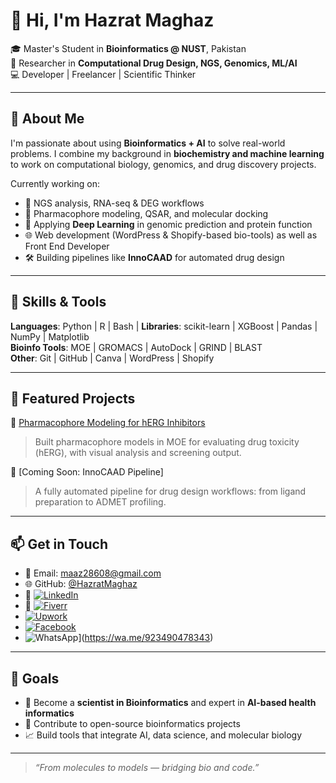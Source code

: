 # 👋 Hi, I'm Hazrat Maghaz

🎓 Master's Student in **Bioinformatics @ NUST**, Pakistan  
🔬 Researcher in **Computational Drug Design, NGS, Genomics, ML/AI**  
💻 Developer | Freelancer | Scientific Thinker

---

## 🧠 About Me

I'm passionate about using **Bioinformatics + AI** to solve real-world problems. I combine my background in **biochemistry and machine learning** to work on computational biology, genomics, and drug discovery projects.

Currently working on:
- 🧬 NGS analysis, RNA-seq & DEG workflows
- 💊 Pharmacophore modeling, QSAR, and molecular docking
- 🧠 Applying **Deep Learning** in genomic prediction and protein function
- 🌐 Web development (WordPress & Shopify-based bio-tools) as well as Front End Developer
- 🛠️ Building pipelines like **InnoCAAD** for automated drug design

---

## 🔧 Skills & Tools

**Languages**: Python | R | Bash | 
**Libraries**: scikit-learn | XGBoost | Pandas | NumPy | Matplotlib  
**Bioinfo Tools**: MOE | GROMACS | AutoDock | GRIND | BLAST  
**Other**: Git | GitHub | Canva | WordPress | Shopify

---

## 📂 Featured Projects

🧬 [Pharmacophore Modeling for hERG Inhibitors](https://github.com/HazratMaghaz/Pharmacophore_Modeling)  
> Built pharmacophore models in MOE for evaluating drug toxicity (hERG), with visual analysis and screening output.

🔧 [Coming Soon: InnoCAAD Pipeline]  
> A fully automated pipeline for drug design workflows: from ligand preparation to ADMET profiling.

---

## 📫 Get in Touch
- 💌 Email: [maaz28608@gmail.com](mailto:maaz28608@gmail.com)  
- 🌐 GitHub: [@HazratMaghaz](https://github.com/HazratMaghaz)  
- 🔗 [![LinkedIn](https://img.shields.io/badge/LinkedIn-Connect-blue?style=flat&logo=linkedin)](https://www.linkedin.com/in/hazrat-maghaz-16a9292b6)  
- 🔗 [![Fiverr](https://img.shields.io/badge/Fiverr-Profile-green?style=flat&logo=fiverr)](https://www.fiverr.com/dromics05) 
-  [![Upwork](https://img.shields.io/badge/Upwork-Profile-success?style=flat&logo=upwork)](https://www.upwork.com/freelancers/~01e6bc6e7cc7407cfc?viewMode=1)  
-  [![Facebook](https://img.shields.io/badge/Facebook-Profile-blue?style=flat&logo=facebook)](https://www.facebook.com/hazrat.maghaz.2025/)  
-  ![WhatsApp](https://img.shields.io/badge/WhatsApp-Chat-25D366?style=flat&logo=whatsapp)](https://wa.me/923490478343)  

---

## 🎯 Goals

- 🔭 Become a **scientist in Bioinformatics** and expert in **AI-based health informatics**
- 💼 Contribute to open-source bioinformatics projects
- 📈 Build tools that integrate AI, data science, and molecular biology

---

> *“From molecules to models — bridging bio and code.”*
